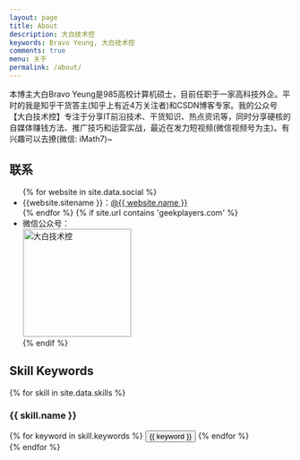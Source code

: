 ```yaml
---
layout: page
title: About
description: 大白技术控
keywords: Bravo Yeung, 大白技术控
comments: true
menu: 关于
permalink: /about/
---
```


本博主大白Bravo Yeung是985高校计算机硕士，目前任职于一家高科技外企。平时的我是知乎干货答主(知乎上有近4万关注者)和CSDN博客专家。我的公众号【大白技术控】专注于分享IT前沿技术、干货知识、热点资讯等，同时分享硬核的自媒体赚钱方法、推广技巧和运营实战，最近在发力短视频(微信视频号为主)。有兴趣可以去撩(微信: iMath7)~

## 联系

<ul>
{% for website in site.data.social %}
<li>{{website.sitename }}：<a href="{{ website.url }}" target="_blank">@{{ website.name }}</a></li>
{% endfor %}
{% if site.url contains 'geekplayers.com' %}
<li>
微信公众号：<br />
<img style="height:192px;width:192px;border:1px solid lightgrey;" src="{{ assets_base_url }}/assets/images/qrcode.jpg" alt="大白技术控" />
</li>
{% endif %}
</ul>


## Skill Keywords

{% for skill in site.data.skills %}
### {{ skill.name }}
<div class="btn-inline">
{% for keyword in skill.keywords %}
<button class="btn btn-outline" type="button">{{ keyword }}</button>
{% endfor %}
</div>
{% endfor %}
